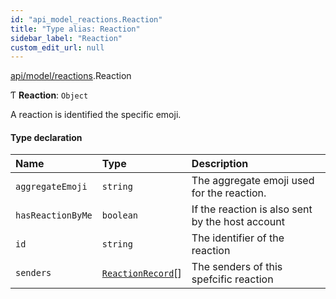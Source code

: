 ```yaml
---
id: "api_model_reactions.Reaction"
title: "Type alias: Reaction"
sidebar_label: "Reaction"
custom_edit_url: null
---
```


[api/model/reactions](/api/modules/api_model_reactions.md).Reaction

Ƭ **Reaction**: `Object`

A reaction is identified the specific emoji.

#### Type declaration

| Name | Type | Description |
| :------ | :------ | :------ |
| `aggregateEmoji` | `string` | The aggregate emoji used for the reaction. |
| `hasReactionByMe` | `boolean` | If the reaction is also sent by the host account |
| `id` | `string` | The identifier of the reaction |
| `senders` | [`ReactionRecord`](/api/types/api_model_reactions.ReactionRecord.md)[] | The senders of this spefcific reaction |
